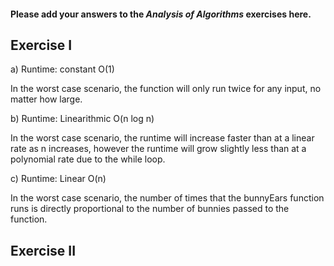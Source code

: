 #### Please add your answers to the ***Analysis of  Algorithms*** exercises here.

## Exercise I

a)
Runtime: constant O(1)

In the worst case scenario, the function will only run twice for any input, no matter how large. 


b)
Runtime: Linearithmic O(n log n)

In the worst case scenario, the runtime will increase faster than at a linear rate as n increases, however the runtime will grow slightly less than at a polynomial rate due to the while loop. 

c)
Runtime: Linear O(n)

In the worst case scenario, the number of times that the bunnyEars function runs is directly proportional to the number of bunnies passed to the function. 

## Exercise II


